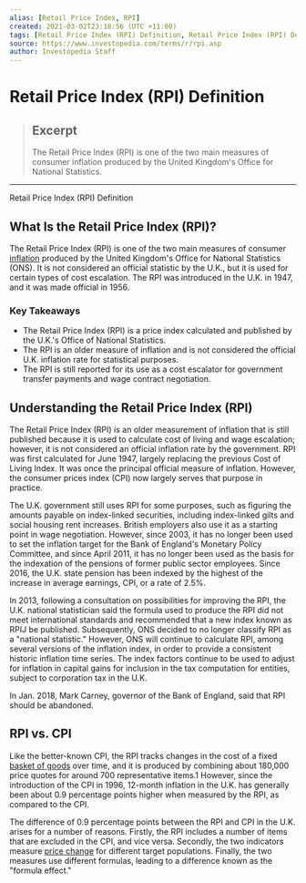 ```yaml
---
alias: [Retail Price Index, RPI]
created: 2021-03-02T23:18:56 (UTC +11:00)
tags: [Retail Price Index (RPI) Definition, Retail Price Index (RPI) Definition]
source: https://www.investopedia.com/terms/r/rpi.asp
author: Investopedia Staff
---
```


# Retail Price Index (RPI) Definition

> ## Excerpt
> The Retail Price Index (RPI) is one of the two main measures of consumer inflation produced by the United Kingdom's Office for National Statistics.

---

Retail Price Index (RPI) Definition
## What Is the Retail Price Index (RPI)?

The Retail Price Index (RPI) is one of the two main measures of consumer [inflation](https://www.investopedia.com/terms/i/inflation.asp) produced by the United Kingdom's Office for National Statistics (ONS). It is not considered an official statistic by the U.K., but it is used for certain types of cost escalation. The RPI was introduced in the U.K. in 1947, and it was made official in 1956.

### Key Takeaways

-   The Retail Price Index (RPI) is a price index calculated and published by the U.K.'s Office of National Statistics.
-   The RPI is an older measure of inflation and is not considered the official U.K. inflation rate for statistical purposes.
-   The RPI is still reported for its use as a cost escalator for government transfer payments and wage contract negotiation.

## Understanding the Retail Price Index (RPI)

The Retail Price Index (RPI) is an older measurement of inflation that is still published because it is used to calculate cost of living and wage escalation; however, it is not considered an official inflation rate by the government. RPI was first calculated for June 1947, largely replacing the previous Cost of Living Index. It was once the principal official measure of inflation. However, the consumer prices index (CPI) now largely serves that purpose in practice.

The U.K. government still uses RPI for some purposes, such as figuring the amounts payable on index-linked securities, including index-linked gilts and social housing rent increases. British employers also use it as a starting point in wage negotiation. However, since 2003, it has no longer been used to set the inflation target for the Bank of England's Monetary Policy Committee, and since April 2011, it has no longer been used as the basis for the indexation of the pensions of former public sector employees. Since 2016, the U.K. state pension has been indexed by the highest of the increase in average earnings, CPI, or a rate of 2.5%.

In 2013, following a consultation on possibilities for improving the RPI, the U.K. national statistician said the formula used to produce the RPI did not meet international standards and recommended that a new index known as RPIJ be published. Subsequently, ONS decided to no longer classify RPI as a "national statistic." However, ONS will continue to calculate RPI, among several versions of the inflation index, in order to provide a consistent historic inflation time series. The index factors continue to be used to adjust for inflation in capital gains for inclusion in the tax computation for entities, subject to corporation tax in the U.K.

In Jan. 2018, Mark Carney, governor of the Bank of England, said that RPI should be abandoned.

## RPI vs. CPI

Like the better-known CPI, the RPI tracks changes in the cost of a fixed [basket of goods](https://www.investopedia.com/terms/b/basket_of_goods.asp) over time, and it is produced by combining about 180,000 price quotes for around 700 representative items.1 However, since the introduction of the CPI in 1996, 12-month inflation in the U.K. has generally been about 0.9 percentage points higher when measured by the RPI, as compared to the CPI.

The difference of 0.9 percentage points between the RPI and CPI in the U.K. arises for a number of reasons. Firstly, the RPI includes a number of items that are excluded in the CPI, and vice versa. Secondly, the two indicators measure [price change](https://www.investopedia.com/terms/p/price-change.asp) for different target populations. Finally, the two measures use different formulas, leading to a difference known as the "formula effect."
